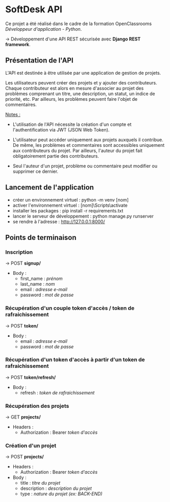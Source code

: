 # SoftDesk API

Ce projet a été réalisé dans le cadre de la formation OpenClassrooms *Développeur d'application - Python*.

→ Développement d'une API REST sécurisée avec **Django REST framework**.

## Présentation de l'API

L'API est destinée à être utilisée par une application de gestion de projets.

Les utilisateurs peuvent créer des projets et y ajouter des contributeurs. Chaque contributeur est alors en mesure d'associer au projet des problèmes comprenant un titre, une description, un statut, un indice de priorité, etc. Par ailleurs, les problèmes peuvent faire l'objet de commentaires.

<ins>Notes :</ins>

- L'utilisation de l'API nécessite la création d'un compte et l'authentification via JWT (JSON Web Token).

- L'utilisateur peut accéder uniquement aux projets auxquels il contribue. De même, les problèmes et commentaires sont accessibles uniquement aux contributeurs du projet. Par ailleurs, l'auteur du projet fait obligatoirement partie des contributeurs.

- Seul l'auteur d'un projet, problème ou commentaire peut modifier ou supprimer ce dernier.

## Lancement de l'application
- créer un environnement virtuel : python -m venv [nom]
- activer l'environnement virtuel : [nom]\Scripts\activate
- installer les packages : pip install -r requirements.txt
- lancer le serveur de développement : python manage.py runserver
- se rendre à l'adresse : http://127.0.0.1:8000/

## Points de terminaison

### Inscription
→ POST **signup/**
- Body :
    - first_name : *prénom*
    - last_name : *nom*
    - email : *adresse e-mail*
    - password : *mot de passe*

### Récupération d'un couple token d'accès / token de rafraichissement
→ POST **token/**
- Body :
    - email : *adresse e-mail*
    - password : *mot de passe*

### Récupération d'un token d'accès à partir d'un token de rafraichissement
→ POST **token/refresh/**
- Body :
    - refresh : *token de rafraichissement*

### Récupération des projets
→ GET **projects/**
- Headers :
    - Authorization : Bearer *token d'accès*

### Création d'un projet
→ POST **projects/**
- Headers :
    - Authorization : Bearer *token d'accès*
- Body :
    - title : *titre du projet*
    - description : *description du projet*
    - type : *nature du projet (ex: BACK-END)*
